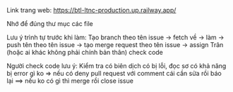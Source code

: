 Link trang web: https://btl-ltnc-production.up.railway.app/

Nhớ để đúng thư mục các file

Lưu ý trình tự trước khi làm: Tạo branch theo tên issue -> fetch về -> làm -> push tên theo tên issue -> tạo merge request theo tên issue -> assign Trân (hoặc ai khác không phải chính bản thân) check code

Người check code lưu ý: Kiểm tra có biên dịch có bị lỗi, đọc sơ có khả năng bị error gì ko => nếu có deny pull request với comment cái cần sửa rồi báo lại ==> nếu ko có gì thì merge rồi close issue
